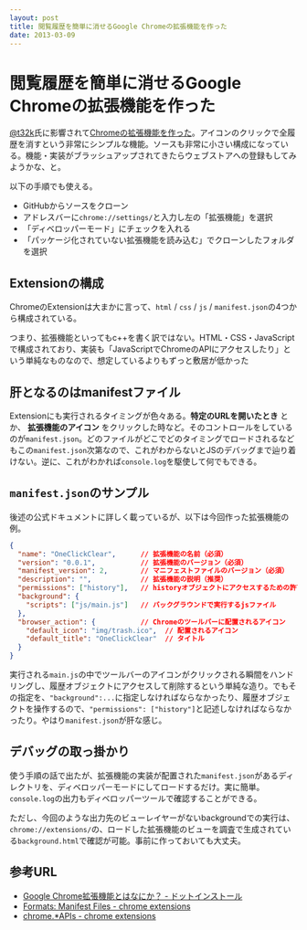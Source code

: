 ```yaml
---
layout: post
title: 閲覧履歴を簡単に消せるGoogle Chromeの拡張機能を作った
date: 2013-03-09
---
```


# 閲覧履歴を簡単に消せるGoogle Chromeの拡張機能を作った

[@t32k](https://twitter.com/t32k/)氏に影響されて[Chromeの拡張機能を作った](https://github.com/1000ch/one-click-clear)。アイコンのクリックで全履歴を消すという非常にシンプルな機能。ソースも非常に小さい構成になっている。機能・実装がブラッシュアップされてきたらウェブストアへの登録もしてみようかな、と。

以下の手順でも使える。

- GitHubからソースをクローン
- アドレスバーに`chrome://settings/`と入力し左の「拡張機能」を選択
- 「ディベロッパーモード」にチェックを入れる
- 「パッケージ化されていない拡張機能を読み込む」でクローンしたフォルダを選択

## Extensionの構成

ChromeのExtensionは大まかに言って、`html` / `css` / `js` / `manifest.json`の4つから構成されている。

つまり、拡張機能といってもc++を書く訳ではない。HTML・CSS・JavaScriptで構成されており、実装も「JavaScriptでChromeのAPIにアクセスしたり」という単純なものなので、想定しているよりもずっと敷居が低かった

## 肝となるのはmanifestファイル

Extensionにも実行されるタイミングが色々ある。**特定のURLを開いたとき** とか、 **拡張機能のアイコン** をクリックした時など。そのコントロールをしているのが`manifest.json`。どのファイルがどこでどのタイミングでロードされるなどもこの`manifest.json`次第なので、これがわからないとJSのデバッグまで辿り着けない。逆に、これがわかれば`console.log`を駆使して何でもできる。

## `manifest.json`のサンプル

後述の公式ドキュメントに詳しく載っているが、以下は今回作った拡張機能の例。

```json
{
  "name": "OneClickClear",      // 拡張機能の名前（必須）
  "version": "0.0.1",           // 拡張機能のバージョン（必須）
  "manifest_version": 2,        // マニフェストファイルのバージョン（必須）
  "description": "",            // 拡張機能の説明（推奨）
  "permissions": ["history"],   // historyオブジェクトにアクセスするための許可
  "background": {
    "scripts": ["js/main.js"]   // バックグラウンドで実行するjsファイル
  },
  "browser_action": {           // Chromeのツールバーに配置されるアイコン
    "default_icon": "img/trash.ico",  // 配置されるアイコン
    "default_title": "OneClickClear"  // タイトル
  }
}
```

実行される`main.js`の中でツールバーのアイコンがクリックされる瞬間をハンドリングし、履歴オブジェクトにアクセスして削除するという単純な造り。でもその指定を、`"background":...`に指定しなければならなかったり、履歴オブジェクトを操作するので、`"permissions": ["history"]`と記述しなければならなかったり。やはり`manifest.json`が肝な感じ。

## デバッグの取っ掛かり

使う手順の話で出たが、拡張機能の実装が配置された`manifest.json`があるディレクトリを、ディベロッパーモードにしてロードするだけ。実に簡単。`console.log`の出力もディベロッパーツールで確認することができる。

ただし、今回のような出力先のビューレイヤーがないbackgroundでの実行は、`chrome://extensions/`の、ロードした拡張機能のビューを調査で生成されている`background.html`で確認が可能。事前に作っておいても大丈夫。

## 参考URL

- [Google Chrome拡張機能とはなにか？ - ドットインストール](http://dotinstall.com/lessons/basic_chrome_v2/14001)
- [Formats: Manifest Files - chrome extensions](http://developer.chrome.com/extensions/manifest.html)
- [chrome.*APIs - chrome extensions](http://developer.chrome.com/extensions/api_index.html)
